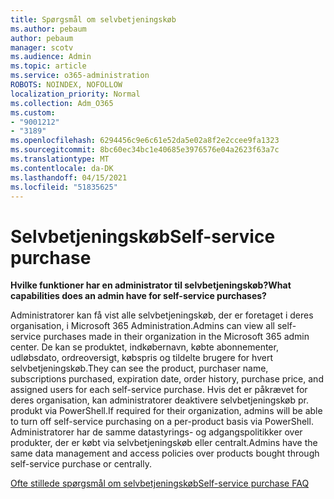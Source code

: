 ```yaml
---
title: Spørgsmål om selvbetjeningskøb
ms.author: pebaum
author: pebaum
manager: scotv
ms.audience: Admin
ms.topic: article
ms.service: o365-administration
ROBOTS: NOINDEX, NOFOLLOW
localization_priority: Normal
ms.collection: Adm_O365
ms.custom:
- "9001212"
- "3189"
ms.openlocfilehash: 6294456c9e6c61e52da5e02a8f2e2ccee9fa1323
ms.sourcegitcommit: 8bc60ec34bc1e40685e3976576e04a2623f63a7c
ms.translationtype: MT
ms.contentlocale: da-DK
ms.lasthandoff: 04/15/2021
ms.locfileid: "51835625"
---
```

# <a name="self-service-purchase"></a><span data-ttu-id="00b42-102">Selvbetjeningskøb</span><span class="sxs-lookup"><span data-stu-id="00b42-102">Self-service purchase</span></span>

<span data-ttu-id="00b42-103">**Hvilke funktioner har en administrator til selvbetjeningskøb?**</span><span class="sxs-lookup"><span data-stu-id="00b42-103">**What capabilities does an admin have for self-service purchases?**</span></span>

<span data-ttu-id="00b42-104">Administratorer kan få vist alle selvbetjeningskøb, der er foretaget i deres organisation, i Microsoft 365 Administration.</span><span class="sxs-lookup"><span data-stu-id="00b42-104">Admins can view all self-service purchases made in their organization in the Microsoft 365 admin center.</span></span> <span data-ttu-id="00b42-105">De kan se produktet, indkøbernavn, købte abonnementer, udløbsdato, ordreoversigt, købspris og tildelte brugere for hvert selvbetjeningskøb.</span><span class="sxs-lookup"><span data-stu-id="00b42-105">They can see the product, purchaser name, subscriptions purchased, expiration date, order history, purchase price, and assigned users for each self-service purchase.</span></span>  <span data-ttu-id="00b42-106">Hvis det er påkrævet for deres organisation, kan administratorer deaktivere selvbetjeningskøb pr. produkt via PowerShell.</span><span class="sxs-lookup"><span data-stu-id="00b42-106">If required for their organization, admins will be able to turn off self-service purchasing on a per-product basis via PowerShell.</span></span>  <span data-ttu-id="00b42-107">Administratorer har de samme datastyrings- og adgangspolitikker over produkter, der er købt via selvbetjeningskøb eller centralt.</span><span class="sxs-lookup"><span data-stu-id="00b42-107">Admins have the same data management and access policies over products bought through self-service purchase or centrally.</span></span>

[<span data-ttu-id="00b42-108">Ofte stillede spørgsmål om selvbetjeningskøb</span><span class="sxs-lookup"><span data-stu-id="00b42-108">Self-service purchase FAQ</span></span>](https://aka.ms/self-service-purchase-faq)


